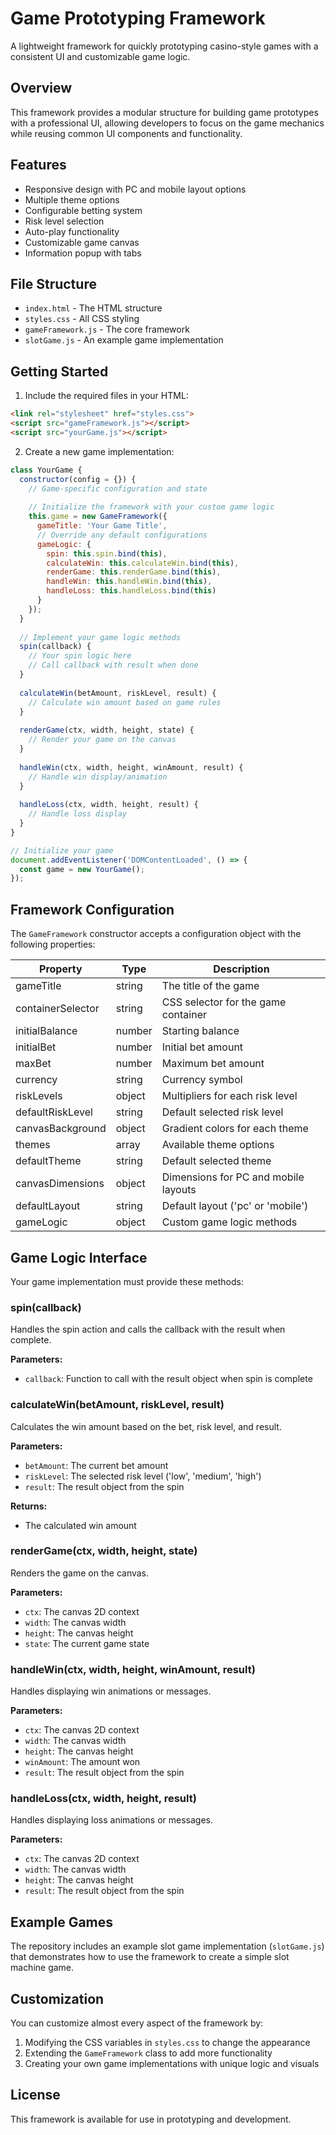 # Game Prototyping Framework

A lightweight framework for quickly prototyping casino-style games with a consistent UI and customizable game logic.

## Overview

This framework provides a modular structure for building game prototypes with a professional UI, allowing developers to focus on the game mechanics while reusing common UI components and functionality.

## Features

- Responsive design with PC and mobile layout options
- Multiple theme options
- Configurable betting system
- Risk level selection
- Auto-play functionality
- Customizable game canvas
- Information popup with tabs

## File Structure

- `index.html` - The HTML structure
- `styles.css` - All CSS styling
- `gameFramework.js` - The core framework
- `slotGame.js` - An example game implementation

## Getting Started

1. Include the required files in your HTML:

```html
<link rel="stylesheet" href="styles.css">
<script src="gameFramework.js"></script>
<script src="yourGame.js"></script>
```

2. Create a new game implementation:

```javascript
class YourGame {
  constructor(config = {}) {
    // Game-specific configuration and state
    
    // Initialize the framework with your custom game logic
    this.game = new GameFramework({
      gameTitle: 'Your Game Title',
      // Override any default configurations
      gameLogic: {
        spin: this.spin.bind(this),
        calculateWin: this.calculateWin.bind(this),
        renderGame: this.renderGame.bind(this),
        handleWin: this.handleWin.bind(this),
        handleLoss: this.handleLoss.bind(this)
      }
    });
  }
  
  // Implement your game logic methods
  spin(callback) {
    // Your spin logic here
    // Call callback with result when done
  }
  
  calculateWin(betAmount, riskLevel, result) {
    // Calculate win amount based on game rules
  }
  
  renderGame(ctx, width, height, state) {
    // Render your game on the canvas
  }
  
  handleWin(ctx, width, height, winAmount, result) {
    // Handle win display/animation
  }
  
  handleLoss(ctx, width, height, result) {
    // Handle loss display
  }
}

// Initialize your game
document.addEventListener('DOMContentLoaded', () => {
  const game = new YourGame();
});
```

## Framework Configuration

The `GameFramework` constructor accepts a configuration object with the following properties:

| Property | Type | Description |
|----------|------|-------------|
| gameTitle | string | The title of the game |
| containerSelector | string | CSS selector for the game container |
| initialBalance | number | Starting balance |
| initialBet | number | Initial bet amount |
| maxBet | number | Maximum bet amount |
| currency | string | Currency symbol |
| riskLevels | object | Multipliers for each risk level |
| defaultRiskLevel | string | Default selected risk level |
| canvasBackground | object | Gradient colors for each theme |
| themes | array | Available theme options |
| defaultTheme | string | Default selected theme |
| canvasDimensions | object | Dimensions for PC and mobile layouts |
| defaultLayout | string | Default layout ('pc' or 'mobile') |
| gameLogic | object | Custom game logic methods |

## Game Logic Interface

Your game implementation must provide these methods:

### spin(callback)
Handles the spin action and calls the callback with the result when complete.

**Parameters:**
- `callback`: Function to call with the result object when spin is complete

### calculateWin(betAmount, riskLevel, result)
Calculates the win amount based on the bet, risk level, and result.

**Parameters:**
- `betAmount`: The current bet amount
- `riskLevel`: The selected risk level ('low', 'medium', 'high')
- `result`: The result object from the spin

**Returns:**
- The calculated win amount

### renderGame(ctx, width, height, state)
Renders the game on the canvas.

**Parameters:**
- `ctx`: The canvas 2D context
- `width`: The canvas width
- `height`: The canvas height
- `state`: The current game state

### handleWin(ctx, width, height, winAmount, result)
Handles displaying win animations or messages.

**Parameters:**
- `ctx`: The canvas 2D context
- `width`: The canvas width
- `height`: The canvas height
- `winAmount`: The amount won
- `result`: The result object from the spin

### handleLoss(ctx, width, height, result)
Handles displaying loss animations or messages.

**Parameters:**
- `ctx`: The canvas 2D context
- `width`: The canvas width
- `height`: The canvas height
- `result`: The result object from the spin

## Example Games

The repository includes an example slot game implementation (`slotGame.js`) that demonstrates how to use the framework to create a simple slot machine game.

## Customization

You can customize almost every aspect of the framework by:

1. Modifying the CSS variables in `styles.css` to change the appearance
2. Extending the `GameFramework` class to add more functionality
3. Creating your own game implementations with unique logic and visuals

## License

This framework is available for use in prototyping and development.
